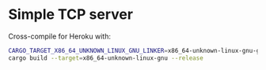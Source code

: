 # Simple TCP server

Cross-compile for Heroku with:

```sh
CARGO_TARGET_X86_64_UNKNOWN_LINUX_GNU_LINKER=x86_64-unknown-linux-gnu-gcc \
cargo build --target=x86_64-unknown-linux-gnu --release
```
